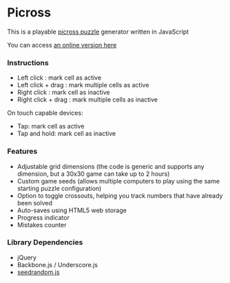 Picross
=======

This is a playable [picross puzzle](http://en.wikipedia.org/wiki/Nonogram) generator written in JavaScript

You can access [an online version here](http://liouh.com/picross/)

### Instructions

* Left click : mark cell as active
* Left click + drag : mark multiple cells as active
* Right click : mark cell as inactive
* Right click + drag : mark multiple cells as inactive

On touch capable devices:

* Tap: mark cell as active
* Tap and hold: mark cell as inactive

### Features

* Adjustable grid dimensions (the code is generic and supports any dimension, but a 30x30 game can take up to 2 hours)
* Custom game seeds (allows multiple computers to play using the same starting puzzle configuration)
* Option to toggle crossouts, helping you track numbers that have already been solved
* Auto-saves using HTML5 web storage
* Progress indicator
* Mistakes counter

### Library Dependencies

* jQuery
* Backbone.js / Underscore.js
* [seedrandom.js](http://davidbau.com/archives/2010/01/30/random_seeds_coded_hints_and_quintillions.html)
